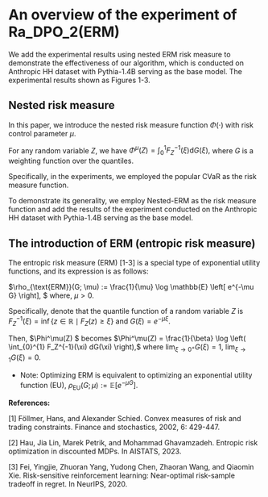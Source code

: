 # An overview of the experiment of Ra_DPO_2(ERM)

We add the experimental results using nested ERM risk measure to demonstrate the effectiveness of our algorithm, which is conducted on Anthropic HH dataset with Pythia-1.4B serving as the base model.
The experimental results shown as Figures 1-3.

## Nested risk measure

In this paper, we introduce the nested risk measure function $\Phi(\cdot)$ with risk control parameter $\mu$.

For any random variable $Z$, we have $\Phi^{\mu}(Z)=\int_0^1 F_Z^{-1}(\xi) \mathrm{d} G(\xi),$ where $G$ is a weighting function over the quantiles.

Specifically, in the experiments, we employed the popular CVaR as the risk measure function.

To demonstrate its generality, we employ Nested-ERM as the risk measure function and add the results of the experiment conducted on the Anthropic HH dataset with Pythia-1.4B serving as the base model.

## The introduction of ERM (entropic risk measure)

The entropic risk measure (ERM) [1-3] is a special type of exponential utility functions, and its expression is as follows:

$\rho_{\text{ERM}}(G; \mu) := \frac{1}{\mu} \log \mathbb{E} \left[ e^{-\mu G} \right], $
where,  $\mu > 0.$

Specifically, denote that the quantile function of  a random variable $Z$ is $F_Z^{-1}(\xi) = \inf \{ z \in \mathbb{R} \mid F_Z(z) \geq \xi \}$ and $G(\xi) = e^{-\mu \xi}$.

Then, $\Phi^\mu(Z) $ becomes
$\Phi^\mu(Z) = \frac{1}{\beta} \log \left( \int_{0}^{1} F_Z^{-1}(\xi) dG(\xi)  \right),$
where $\lim_{\xi \to 0^+} G(\xi) = 1, \ \lim_{\xi \to 1} G(\xi) = 0.$

- Note: Optimizing ERM is equivalent to optimizing an exponential utility function (EU),
$\rho_{\text{EU}}(G; \mu) := \mathbb{E} \left[ e^{-\mu G} \right].$

**References:**

[1] Föllmer, Hans, and Alexander Schied. Convex measures of risk and trading constraints. Finance and stochastics, 2002, 6: 429-447.

[2] Hau, Jia Lin, Marek Petrik, and Mohammad Ghavamzadeh. Entropic risk optimization in discounted MDPs. In AISTATS, 2023.

[3] Fei, Yingjie, Zhuoran Yang, Yudong Chen, Zhaoran Wang, and Qiaomin Xie. Risk-sensitive reinforcement learning: Near-optimal risk-sample tradeoff in regret. In NeurIPS, 2020.

